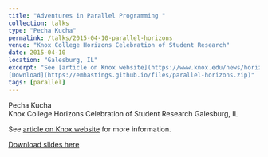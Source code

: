 ```yaml
---
title: "Adventures in Parallel Programming "
collection: talks
type: "Pecha Kucha"
permalink: /talks/2015-04-10-parallel-horizons
venue: "Knox College Horizons Celebration of Student Research"
date: 2015-04-10
location: "Galesburg, IL"
excerpt: "See [article on Knox website](https://www.knox.edu/news/horizons-event-spotlights-student-research) for more information.  
[Download](https://emhastings.github.io/files/parallel-horizons.zip)"
tags: [parallel]
---
```


Pecha Kucha  
Knox College Horizons Celebration of Student Research
Galesburg, IL

See [article on Knox website](https://www.knox.edu/news/horizons-event-spotlights-student-research) for more information.

[Download slides here](https://emhastings.github.io/files/parallel-horizons.zip)
